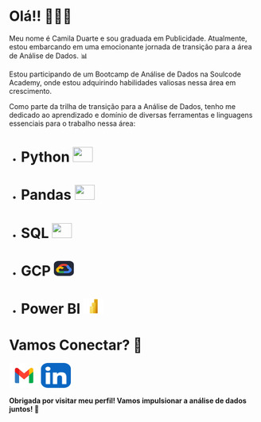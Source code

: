 # Olá!! 👩🏽‍💻

Meu nome é Camila Duarte e sou graduada em Publicidade. Atualmente, estou embarcando em uma emocionante jornada de transição para a área de Análise de Dados. 📊

Estou participando de um Bootcamp de Análise de Dados na Soulcode Academy, onde estou adquirindo habilidades valiosas nessa área em crescimento.

Como parte da trilha de transição para a Análise de Dados, tenho me dedicado ao aprendizado e domínio de diversas ferramentas e linguagens essenciais para o trabalho nessa área:

- # Python <img  height="30" width="40" src="https://cdn.jsdelivr.net/gh/devicons/devicon/icons/python/python-original.svg" />

- # Pandas <img height="30" width="40" src="https://cdn.jsdelivr.net/gh/devicons/devicon/icons/pandas/pandas-original-wordmark.svg" />
          
- # SQL   <img height="30" width="40" src="https://cdn.jsdelivr.net/gh/devicons/devicon/icons/mysql/mysql-plain-wordmark.svg" />
  
- # GCP  <img height="30" width="40" src="https://github.com/caduarte989/caduarte989/blob/main/GCP-Dark.svg"> 
        
- # Power BI <img height="30" width="40" src="https://github.com/caduarte989/caduarte989/blob/main/biicon.png" />



  
# Vamos Conectar? 📧
<div> 

<a href = "mailto:caduarte989@gmail.com"><img height="50" width="60" src="https://github.com/caduarte989/caduarte989/blob/main/gmailicon.jpg" target="_blank"></a>
<a href="https://www.linkedin.com/in/camiladuarte09/" target="_blank"><img height="50" width="60" src="https://github.com/caduarte989/caduarte989/blob/main/LinkedIn.svg"></a> 

<b>Obrigada por visitar meu perfil! Vamos impulsionar a análise de dados juntos! 🚀 </b>
</div>
